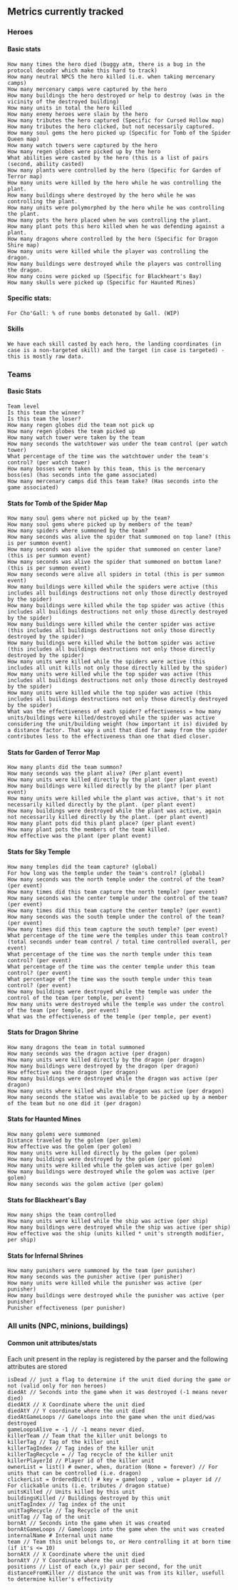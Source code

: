 ## Metrics currently tracked

### Heroes

#### Basic stats

    How many times the hero died (buggy atm, there is a bug in the protocol decoder which make this hard to track)
    How many neutral NPCS the hero killed (i.e. when taking mercenary camps)
    How many mercenary camps were captured by the hero
    How many buildings the hero destroyed or help to destroy (was in the vicinity of the destroyed building)
    How many units in total the hero killed
    How many enemy heroes were slain by the hero
    How many tributes the hero captured (Specific for Cursed Hollow map)
    How many tributes the hero clicked, but not necessarily captured.
    How many soul gems the hero picked up (Specific for Tomb of the Spider Queen map)
    How many watch towers were captured by the hero
    How many regen globes were picked up by the hero
    What abilities were casted by the hero (this is a list of pairs (second, ability casted)
    How many plants were controlled by the hero (Specific for Garden of Terror map)
    How many units were killed by the hero while he was controlling the plant.
    How many buildings where destroyed by the hero while he was controlling the plant.
    How many units were polymorphed by the hero while he was controlling the plant.
    How many pots the hero placed when he was controlling the plant.
    How many plant pots this hero killed when he was defending against a plant.
    How many dragons where controlled by the hero (Specific for Dragon Shire map)
    How many units were killed while the player was controlling the dragon.
    How many buildings were destroyed while the players was controlling the dragon.
    How many coins were picked up (Specific for Blackheart's Bay)
    How many skulls were picked up (Specific for Haunted Mines)

#### Specific stats:

    For Cho'Gall: % of rune bombs detonated by Gall. (WIP)

#### Skills

    We have each skill casted by each hero, the landing coordinates (in case is a non-targeted skill) and the target (in case is targeted) - this is mostly raw data.

### Teams

#### Basic Stats

    Team level
    Is this team the winner?
    Is this team the loser?
    How many regen globes did the team not pick up
    How many regen globes the team picked up
    How many watch tower were taken by the team
    How many seconds the watchtower was under the team control (per watch tower)
    What percentage of the time was the watchtower under the team's control? (per watch tower)
    How many bosses were taken by this team, this is the mercenary boss(es) (has seconds into the game associated)
    How many mercenary camps did this team take? (Has seconds into the game associated)

#### Stats for Tomb of the Spider Map

    How many soul gems where not picked up by the team?
    How many soul gems where picked up by members of the team?
    How many spiders where summoned by the team?
    How many seconds was alive the spider that summoned on top lane? (this is per summon event)
    How many seconds was alive the spider that summoned on center lane? (this is per summon event)
    How many seconds was alive the spider that summoned on bottom lane? (this is per summon event)
    How many seconds were alive all spiders in total (this is per summon event)
    How many buildings were killed while the spiders were active (this includes all buildings destructions not only those directly destroyed by the spider)
    How many buildings were killed while the top spider was active (this includes all buildings destructions not only those directly destroyed by the spider)
    How many buildings were killed while the center spider was active (this includes all buildings destructions not only those directly destroyed by the spider)
    How many buildings were killed while the bottom spider was active (this includes all buildings destructions not only those directly destroyed by the spider)
    How many units were killed while the spiders were active (this includes all unit kills not only those directly killed by the spider)
    How many units were killed while the top spider was active (this includes all buildings destructions not only those directly destroyed by the spider)
    How many units were killed while the top spider was active (this includes all buildings destructions not only those directly destroyed by the spider)
    What was the effectiveness of each spider? effectiveness = how many units/buildings were killed/destroyed while the spider was active considering the unit/building weight (how important it is) divided by a distance factor. That way a unit that died far away from the spider contributes less to the effectiveness than one that died closer.

#### Stats for Garden of Terror Map

    How many plants did the team summon?
    How many seconds was the plant alive? (Per plant event)
    How many units were killed directly by the plant (per plant event)
    How many buildings were killed directly by the plant? (per plant event)
    How many units were killed while the plant was active, that's it not necessarily killed directly by the plant. (per plant event)
    How many buildings were destroyed while the plant was active, again not necessarily killed directly by the plant. (per plant event)
    How many plant pots did this plant place? (per plant event)
    How many plant pots the members of the team killed.
    How effective was the plant (per plant event)

#### Stats for Sky Temple

    How many temples did the team capture? (global)
    For how long was the temple under the team's control? (global)
    How many seconds was the north temple under the control of the team? (per event)
    How many times did this team capture the north temple? (per event)
    How many seconds was the center temple under the control of the team? (per event)
    How many times did this team capture the center temple? (per event)
    How many seconds was the south temple under the control of the team? (per event)
    How many times did this team capture the south temple? (per event)
    What percentage of the time were the temples under this team control? (total seconds under team control / total time controlled overall, per event)
    What percentage of the time was the north temple under this team control? (per event)
    What percentage of the time was the center temple under this team control? (per event)
    What percentage of the time was the south temple under this team control? (per event)
    How many buildings were destroyed while the temple was under the control of the team (per temple, per event)
    How many units were destroyed while the temple was under the control of the team (per temple, per event)
    What was the effectiveness of the temple (per temple, per event)

#### Stats for Dragon Shrine

    How many dragons the team in total summoned
    How many seconds was the dragon active (per dragon)
    How many units were killed directly by the dragon (per dragon)
    How many buildings were destroyed by the dragon (per dragon)
    How effective was the dragon (per dragon)
    How many buildings were destroyed while the dragon was active (per dragon)
    How many units where killed while the dragon was active (per dragon)
    How many seconds the statue was available to be picked up by a member of the team but no one did it (per dragon)

#### Stats for Haunted Mines

    How many golems were summoned
    Distance traveled by the golem (per golem)
    How effective was the golem (per golem)
    How many units were killed directly by the golem (per golem)
    How many buildings were destroyed by the golem (per golem)
    How many units were killed while the golem was active (per golem)
    How many buildings were destroyed while the golem was active (per golem)
    How many seconds was the golem active (per golem)

#### Stats for Blackheart's Bay

    How many ships the team controlled
    How many units were killed while the ship was active (per ship)
    How many buildings were destroyed while the ship was active (per ship)
    How effective was the ship (units killed * unit's strength modifier, per ship)

#### Stats for Infernal Shrines

    How many punishers were summoned by the team (per punisher)
    How many seconds was the punisher active (per punisher)
    How many units were killed while the punisher was active (per punisher)
    How many buildings were destroyed while the punisher was active (per punisher)
    Punisher effectiveness (per punisher)

### All units (NPC, minions, buildings)

#### Common unit attributes/stats
 Each unit present in the replay is registered by the parser and the following attributes are stored

    isDead // just a flag to determine if the unit died during the game or not (valid only for non heroes)
    diedAt // Seconds into the game when it was destroyed (-1 means never died)
    diedAtX // X Coordinate where the unit died
    diedAtY // Y coordinate where the unit died
    diedAtGameLoops // Gameloops into the game when the unit died/was destroyed
    gameLoopsAlive = -1 // -1 means never died.
    killerTeam // Team that the killer unit belongs to
    killerTag // Tag of the killer unit
    killerTagIndex // Tag indes of the killer unit
    killerTagRecycle = // Tag recycle of the killer unit
    killerPlayerId // Player id of the killer unit
    ownerList = list() # owner, when, duration (None = forever) // For units that can be controlled (i.e. dragon)
    clickerList = OrderedDict() # key = gameloop , value = player id // For clickable units (i.e. tributes / dragon statue)
    unitsKilled // Units killed by this unit
    buildingsKilled // Buildings destroyed by this unit
    unitTagIndex // Tag index of the unit
    unitTagRecycle // Tag Recycle of the unit
    unitTag // Tag of the unit
    bornAt // Seconds into the game when it was created
    bornAtGameLoops // Gameloops into the game when the unit was created
    internalName # Internal unit name
    team // Team this unit belongs to, or Hero controlling it at born time (if it's <= 10)
    bornAtX // X Coordinate where the unit died
    bornAtY // Y Coordinate where the unit died
    positions // List of each (x,y) pair per second, for the unit
    distanceFromKiller // distance the unit was from its killer, usefull to determine killer's effectivity
